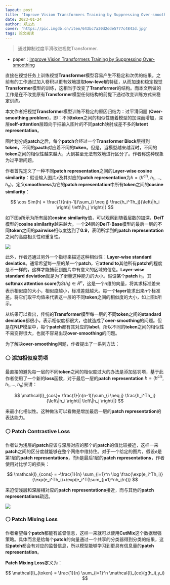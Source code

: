 ```yaml
---
layout: post
title: 'Improve Vision Transformers Training by Suppressing Over-smoothing'
date: 2023-01-24
author: 郑之杰
cover: 'https://pic.imgdb.cn/item/643bc7a30d2dde5777c4843d.jpg'
tags: 论文阅读
---
```


> 通过抑制过度平滑改进视觉Transformer.

- paper：[Improve Vision Transformers Training by Suppressing Over-smoothing](https://arxiv.org/abs/2104.12753)

直接在视觉任务上训练视觉**Transformer**模型容易产生不稳定和次优的结果。之前有的工作通过加入卷积以更有效地提取**low-level**的特征，从而加速和稳定视觉**Transformer**模型的训练，这相当于改变了**Transformer**的结构。而本文所做的工作是在不改变原有**Transformer**模型任何结构的前提下通过改变训练方式来稳定训练。

本文作者把视觉**Transformer**模型训练不稳定的原因归结为：过平滑问题 (**Over-smoothing problem**)，即：不同**token**之间的相似性随着模型的加深而增加，深层**self-attention**层趋向于把输入图片的不同**patch**映射成差不多的**latent representation**。

图片划分成**patch**之后，每个**patch**会经过一个**Transformer Block**层得到**token**，不同的**pacth**对应着不同的**token**。但是，当模型越来越深时，不同的**token**之间的相似性越来越大，大到甚至无法有效地进行区分了。作者称这种现象为过平滑问题。

作者首先定义了一种不同**patch representation**之间的**Layer-wise cosine similarity**：假设输入图片$x$及其对应的**patch representation**为$h=(h^{cls},h_1,...,h_n)$，定义**smoothness**为它的**patch representation**中所有**token**之间的**cosine similarity**：

$$
\cos Sim(h) = \frac{1}{n(n-1)}\sum_{i \neq j} \frac{h_i^Th_j}{\left\|h_i \right\| \left\|h_j \right\|}
$$

如下图a所示为所有层的**cosine similarity**值，可以观察到随着层数的加深，**DeiT**模型的**cosine similarity**越来越大。一个**24**层的**DeiT-Base**模型的最后一层的不同**token**之间的**pairwise**相似度达到了**0.9**，表明所学到的**patch representation**之间的高度相关性和重复性。

![](https://pic.imgdb.cn/item/643bc9a50d2dde5777c6b332.jpg)

此外，作者还通过另外一个指标来描述这种相似性：**Layer-wise standard deviation**。通常希望每一层的某一个**patch**，它**attend to**其他所有**patch**的程度是不一样的，这样才能捕获到图片中有意义的区域的信息。**Layer-wise standard deviation**就是为了衡量这种能力的大小。假设某个**patch** $h_i$，其**softmax attention score**为$S(h_i)\in R^n$，这是一个$n$维的向量，将其求标准差来表示相似度的大小，相似度越小，标准差就越大。每一个**layer**能求出来$n$个标准差。将它们取平均值来代表这一层的不同**token**之间的相似度的大小，如上图b所示。

从结果可以看出，传统的**Transformer**模型每一层的不同**token**之间的**standard deviation**都很小，表示相似度都很大，也就造成了**over-smoothing**的问题。但是在**NLP**模型中，每个**patch**都有其对应的**label**，所以不同的**token**之间的相似性不易变得很大，也就不容易出现**over-smoothing**的问题。


为了解决**over-smoothing**问题，作者提出了一系列方法：

### ⚪ 添加相似度罚项

最直接的避免每一层的不同**token**之间的相似度过大的办法是添加惩罚项，基于此作者使用了一个新的**loss**函数，对于最后一层的**patch representation** $h=(h^{cls},h_1,...,h_n)$来讲：

$$
\mathcal{l}_{cos}= \frac{1}{n(n-1)}\sum_{i \neq j} \frac{h_i^Th_j}{\left\|h_i \right\| \left\|h_j \right\|}
$$

来最小化相似性。这种做法可以看做是增加最后一层的**patch representation**的表达能力。

### ⚪ Patch Contrastive Loss

作者认为浅层的**patch**应该与深层对应的那个的**patch**的值比较接近，这样一来**patch**之间的区分度就能够在整个网络中维持住。对于一个给定的图片，假设$e$是第$1$层的**patch representations**，而$h$是最后$1$层的**patch representations**，作者使用对比学习的损失：

$$
\mathcal{l}_{cons} = -\frac{1}{n} \sum_{i=1}^n \log \frac{\exp(e_i^Th_i)}{\exp(e_i^Th_i)+\exp(e_i^T(\sum_{j=1}^nh_i/n))}
$$

来迫使浅层和深层相对应的**patch representations**接近，而与其他的**patch representations**疏远。

![](https://pic.imgdb.cn/item/643bcc650d2dde5777c9a2b7.jpg)

### ⚪ Patch Mixing Loss

作者希望每个**patch**都能有监督信息，这样一来就可以使用**CutMix**这个数据增强策略。具体而言是给每个**patch**的向量通过一个共享的分类器得到分类的结果，这些**patch**都会有对应的监督信息，所以模型能够学习到更具有信息量的**patch representation**。

**Patch Mixing Loss**定义为：

$$
\mathcal{l}_{token} = \frac{1}{n} \sum_{i=1}^n \mathcal{l}_{ce}(g(h_i),y_i)
$$

